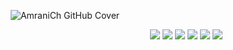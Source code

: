 <p align="center">

<img alt="AmraniCh GitHub Cover" src="https://github.com/user-attachments/assets/0cd2beca-4949-4f88-b30b-abfc7357d742">

</p>

<p align="right">

<img src="https://img.shields.io/github/followers/amranich?style=flat&logoColor=3D3325&labelColor=3D3325&color=F5EAD1">
<img src="https://img.shields.io/github/stars/amranich?label=AmraniCh Stars&style=flat&logoColor=3D3325&labelColor=3D3325&color=F5EAD1">
<img src="https://img.shields.io/github/stars/lazzard?label=Lazzard Stars&style=flat&logoColor=3D3325&labelColor=3D3325&color=F5EAD1">
<img src="https://badges.pufler.dev/years/amranich?&logoColor=3D3325&labelColor=3D3325&color=F5EAD1">
<img src="https://badges.pufler.dev/repos/amranich?&logoColor=3D3325&labelColor=3D3325&color=F5EAD1">
<img src="https://badges.pufler.dev/visits/amranich/badge-it?&logoColor=3D3325&labelColor=3D3325&color=F5EAD1">

</p>
